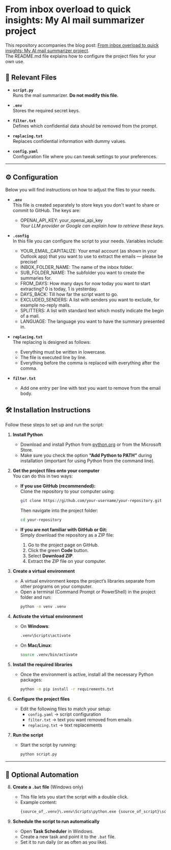# From inbox overload to quick insights: My AI mail summarizer project

This repository accompanies the blog post: [From inbox overload to quick insights: My AI mail summarizer project](https://medium.com/@heinburgmans/from-inbox-overload-to-quick-insights-my-ai-mail-summarizer-project-d6a2720c8340).  
The README.md file explains how to configure the project files for your own use.

## 📂 Relevant Files

- **`script.py`**  
  Runs the mail summarizer. **Do not modify this file.**

- **`.env`**  
  Stores the required secret keys.

- **`filter.txt`**  
  Defines which confidential data should be removed from the prompt.

- **`replacing.txt`**  
  Replaces confidential information with dummy values.

- **`config.yaml`**  
  Configuration file where you can tweak settings to your preferences.

---

## ⚙️ Configuration

Below you will find instructions on how to adjust the files to your needs.

- **`.env`**  
  This file is created separately to store keys you don't want to share or commit to GitHub. The keys are:
  - OPENAI_API_KEY: your_openai_api_key  
  <i>Your LLM provider or Google can explain how to retrieve these keys.</i>

- **`.config`**  
  In this file you can configure the script to your needs. Variables include:
    - YOUR_EMAIL_CAPITALIZE: Your email account (as shown in your Outlook app) that you want to use to extract the emails — please be precise!
    - INBOX_FOLDER_NAME: The name of the inbox folder.
    - SUB_FOLDER_NAME: The subfolder you want to create the summaries for.
    - FROM_DAYS: How many days for now today you want to start extracting? 0 is today, 1 is yesterday.
    - DAYS_BACK: Till how far the script want to go.
    - EXCLUDED_SENDERS: A list with senders you want to exclude, for example no-reply mails.
    - SPLITTERS: A list with standard text which mostly indicate the begin of a mail.
    - LANGUAGE: The language you want to have the summary presented in.

- **`replacing.txt`**  
  The replacing is designed as follows:
  - Everything must be written in lowercase.
  - The file is executed line by line.
  - Everything before the comma is replaced with everything after the comma.

- **`filter.txt`**  
  - Add one entry per line with text you want to remove from the email body.

## 🛠️ Installation Instructions

Follow these steps to set up and run the script:

1. **Install Python**  
   - Download and install Python from [python.org](https://www.python.org/) or from the Microsoft Store.  
   - Make sure you check the option **“Add Python to PATH”** during installation (important for using Python from the command line).

2. **Get the project files onto your computer**  
   You can do this in two ways:
   - **If you use GitHub (recommended):**  
     Clone the repository to your computer using:  
     ```bash
     git clone https://github.com/your-username/your-repository.git
     ```
     Then navigate into the project folder:  
     ```bash
     cd your-repository
     ```

   - **If you are not familiar with GitHub or Git:**  
     Simply download the repository as a ZIP file:  
     1. Go to the project page on GitHub.  
     2. Click the green **Code** button.  
     3. Select **Download ZIP**.  
     4. Extract the ZIP file on your computer.  

3. **Create a virtual environment**  
   - A virtual environment keeps the project’s libraries separate from other programs on your computer.  
   - Open a terminal (Command Prompt or PowerShell) in the project folder and run:  
     ```bash
     python -m venv .venv
     ```

4. **Activate the virtual environment**  
   - On **Windows**:  
     ```bash
     .venv\Scripts\activate
     ```  
   - On **Mac/Linux**:  
     ```bash
     source .venv/bin/activate
     ```

5. **Install the required libraries**  
   - Once the environment is active, install all the necessary Python packages:  
     ```bash
     python -m pip install -r requirements.txt
     ```

6. **Configure the project files**  
   - Edit the following files to match your setup:  
     - `config.yaml` → script configuration  
     - `filter.txt` → text you want removed from emails  
     - `replacing.txt` → text replacements  

7. **Run the script**  
   - Start the script by running:  
     ```bash
     python script.py
     ```
---

## 🔧 Optional Automation

8. **Create a `.bat` file** (Windows only)  
   - This file lets you start the script with a double click.  
   - Example content:  
     ```bat
     {source_of_.venv}\.venv\Scripts\python.exe {source_of_script}\script.py
     ```

9. **Schedule the script to run automatically**  
   - Open **Task Scheduler** in Windows.  
   - Create a new task and point it to the `.bat` file.  
   - Set it to run daily (or as often as you like).  
